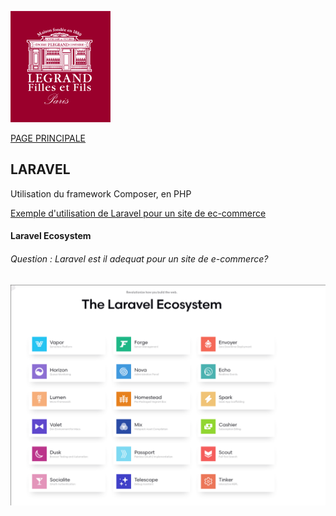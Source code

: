 



![alt text](./img/logo.png)

[PAGE PRINCIPALE](https://github.com/wSzki/legrand)


## LARAVEL

Utilisation du framework Composer, en PHP

[Exemple d'utilisation de Laravel pour un site de ec-commerce](https://github.com/drehimself/laravel-ecommerce-example)


#### Laravel Ecosystem

###### Question : Laravel est il adequat pour un site de e-commerce?
![alt text](./img/laravelEcosystem.png)